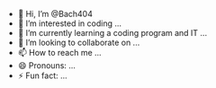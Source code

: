 - 👋 Hi, I’m @Bach404
- 👀 I’m interested in coding ...
- 🌱 I’m currently learning a coding program and IT ...
- 💞️ I’m looking to collaborate on ...
- 📫 How to reach me ...
- 😄 Pronouns: ...
- ⚡ Fun fact: ...

<!---
Bach404/Bach404 is a ✨ special ✨ repository because its `README.md` (this file) appears on your GitHub profile.
You can click the Preview link to take a look at your changes.
--->

